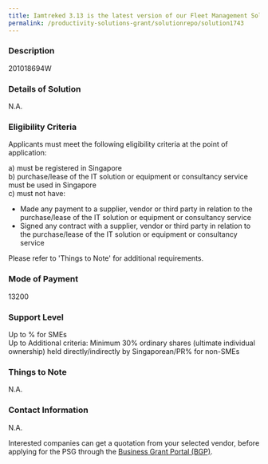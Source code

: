 ```yaml
---
title: Iamtreked 3.13 is the latest version of our Fleet Management Solutions In addition to the ordinary vehicle tracking and fleet management functions, we have included tracking and management of assets such as trailers, power generators, etc.  Inputs from multiple sensors (e.g. temperature sensor) have also been incorporated.  Many advanced alerts and events have also been added to inform the users on the performance and activities of their assets and sensor readings that are being tracked
permalink: /productivity-solutions-grant/solutionrepo/solution1743
---
```


### Description

201018694W

### Details of Solution

N.A.

### Eligibility Criteria

Applicants must meet the following eligibility criteria at the point of application:

a) must be registered in Singapore <br>
b) purchase/lease of the IT solution or equipment or consultancy service must be used in Singapore <br>
c) must not have:
- Made any payment to a supplier, vendor or third party in relation to the purchase/lease of the IT solution or equipment or consultancy service
- Signed any contract with a supplier, vendor or third party in relation to the purchase/lease of the IT solution or equipment or consultancy service

Please refer to 'Things to Note' for additional requirements.

### Mode of Payment
13200

### Support Level
Up to % for SMEs <br>
Up to Additional criteria: 
Minimum 30% ordinary shares (ultimate individual ownership) held directly/indirectly by Singaporean/PR% for non-SMEs

### Things to Note
N.A.

### Contact Information
N.A.

Interested companies can get a quotation from your selected vendor, before applying for the PSG through the <a target='_blank' rel='noopener' href='https://www.businessgrants.gov.sg/'>Business Grant Portal (BGP)</a>.
